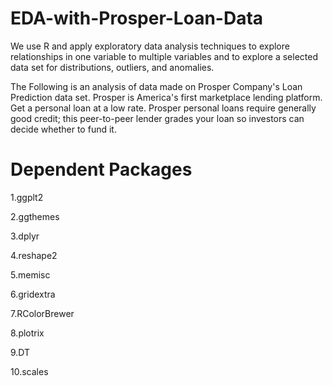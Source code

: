 # EDA-with-Prosper-Loan-Data

We use R and apply exploratory data analysis techniques to explore relationships in one variable to multiple variables and 
to explore a selected data set for distributions, outliers, and anomalies.

The Following is an analysis of data made on Prosper Company's Loan Prediction data set. Prosper is America's first marketplace
lending platform. Get a personal loan at a low rate. Prosper personal loans require generally good credit; this peer-to-peer lender grades
your loan so investors can decide whether to fund it.


# Dependent Packages

1.ggplt2

2.ggthemes

3.dplyr

4.reshape2

5.memisc

6.gridextra

7.RColorBrewer

8.plotrix

9.DT

10.scales
